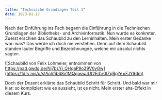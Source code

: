 ```yaml
---
title: "Technische Grundlagen Teil 1"
date: 2023-02-17
---
```


Nach der Einführung ins Fach begann die Einführung in die Technischen Grundlagen der Bibliotheks- und Archivinformatik. Nun wurde es konkreter.  
Zuerst erschien das Schaubild zu den Lerninhalten. Mein erster Gedanke war: was? Das werde ich doch nie verstehen. Denn auf dem Schaubild standen lauter 
Begriffe und Bezeichnungne, welche mir absolut nichts sagten.

![Schaubild von Felix Lohmeier, entnommen von https://pad.gwdg.de/Nj7bLYj_QHqaP9o29V0yGw](https://1drv.ms/u/s!Aohfjb68v1MQgaswJUt2Erbr0IZqBg?e=FJY9dm)

Doch der Dozent erklärte das Schaubild Schritt für Schritt. Und bald war mir klar: so kompliziert wie es aussieht, ist es nicht. Mein erster aha-Effekt in diesem
Kurs.
